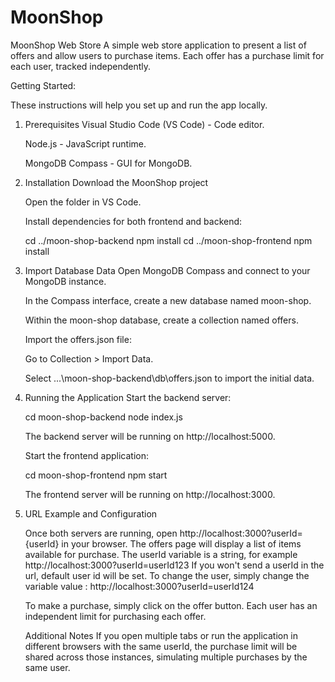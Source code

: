 # MoonShop

MoonShop Web Store
A simple web store application to present a list of offers and allow users to purchase items. Each offer has a purchase limit for each user, tracked independently.

Getting Started:

These instructions will help you set up and run the app locally.

1. Prerequisites
    Visual Studio Code (VS Code) - Code editor.
   
    Node.js - JavaScript runtime.
   
    MongoDB Compass - GUI for MongoDB.

3. Installation
    Download the MoonShop project 

    Open the folder in VS Code.

    Install dependencies for both frontend and backend:

    cd ../moon-shop-backend
    npm install
    cd ../moon-shop-frontend
    npm install

4. Import Database Data
    Open MongoDB Compass and connect to your MongoDB instance.
   
    In the Compass interface, create a new database named moon-shop.
   
    Within the moon-shop database, create a collection named offers.
   
    Import the offers.json file:
   
    Go to Collection > Import Data.
   
    Select ...\moon-shop-backend\db\offers.json to import the initial data.


6. Running the Application
    Start the backend server:

    cd moon-shop-backend
    node index.js
   
    The backend server will be running on http://localhost:5000.

    Start the frontend application:

    cd moon-shop-frontend
    npm start
   
    The frontend server will be running on http://localhost:3000.

8.  URL Example and Configuration

    Once both servers are running, open http://localhost:3000?userId= {userId} in your browser.
    The offers page will display a list of items available for purchase.
    The userId variable is a string, for example http://localhost:3000?userId=userId123
    If you won't send a userId in the url, default user id will be set.
    To change the user, simply change the variable value : http://localhost:3000?userId=userId124

    To make a purchase, simply click on the offer button. Each user has an independent limit for purchasing each offer.

    Additional Notes
    If you open multiple tabs or run the application in different browsers with the same userId, the purchase limit will be shared across those instances, simulating multiple purchases by the same user.
